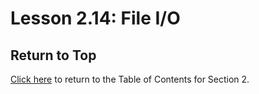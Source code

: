 # Lesson 2.14: File I/O

## Return to Top

[Click here](../README.md) to return to the Table of Contents for Section 2.
